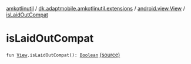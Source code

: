 [amkotlinutil](../../index.md) / [dk.adaptmobile.amkotlinutil.extensions](../index.md) / [android.view.View](index.md) / [isLaidOutCompat](./is-laid-out-compat.md)

# isLaidOutCompat

`fun `[`View`](https://developer.android.com/reference/android/view/View.html)`.isLaidOutCompat(): `[`Boolean`](https://kotlinlang.org/api/latest/jvm/stdlib/kotlin/-boolean/index.html) [(source)](https://github.com/adaptmobile-organization/amkotlinutil/tree/master/amkotlinutil/src/main/java/dk/adaptmobile/amkotlinutil/extensions/ViewExtensions.kt#L121)